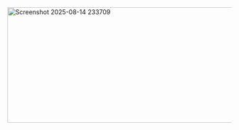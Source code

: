 <img width="587" height="260" alt="Screenshot 2025-08-14 233709" src="https://github.com/user-attachments/assets/b88f1328-196c-470e-888f-0111adb16055" />
